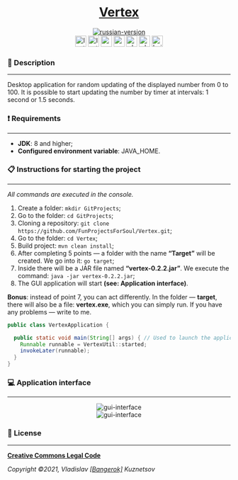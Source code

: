 <!--suppress HtmlDeprecatedAttribute -->
<div align="center">
    <h1>
        <a href="https://funprojectsforsoul.github.io/Vertex/">Vertex</a>
    </h1>
</div>

<div align="center">
    <a href="https://github.com/FunProjectsForSoul/Vertex/blob/master/docs/translations/README_RU.md">
        <img alt="russian-version" src="https://raw.githubusercontent.com/FunProjectsForSoul/Vertex/master/assets/languages/russian.png"/>
    </a>
</div>

<div align="center">
    <img src="https://img.shields.io/github/last-commit/FunProjectsForSoul/Vertex" height="25" alt="last-commit" />
    <img src="https://img.shields.io/github/v/release/FunProjectsForSoul/Vertex" height="25" alt="last-release" />
    <img src="https://tokei.rs/b1/github/FunProjectsForSoul/Vertex?category=code" height="25" alt="code-lines" />
    <img src="https://sonarcloud.io/api/project_badges/measure?project=FunProjectsForSoul_Vertex&metric=bugs" height="25" alt="sonar-cloud-bugs" />
    <img src="https://github.com/FunProjectsForSoul/Vertex/actions/workflows/check-style.yml/badge.svg" height="25" alt="checking-style" />
    <img src="https://github.com/FunProjectsForSoul/Vertex/actions/workflows/sonar.yml/badge.svg" height="25" alt="checking-sonar" />
    <img src="https://github.com/FunProjectsForSoul/Vertex/actions/workflows/build.yml/badge.svg" height="25" alt="build" />
</div>

### 📖 Description
___

Desktop application for random updating of the displayed number from 0 to 100. It is possible to start updating the 
number by timer at intervals: 1 second or 1.5 seconds.

### ❗ Requirements
___

* **JDK**: 8 and higher;
* **Configured environment variable**: JAVA_HOME.

### 📋 Instructions for starting the project
___

*All commands are executed in the console.*
1. Create a folder: `mkdir GitProjects`;
2. Go to the folder: `cd GitProjects`;
3. Cloning a repository: `git clone https://github.com/FunProjectsForSoul/Vertex.git`;
4. Go to the folder: `cd Vertex`;
5. Build project: `mvn clean install`;
6. After completing 5 points — a folder with the name **“Target”** will be created. We go into it: `go target`;
7. Inside there will be a JAR file named **“vertex-0.2.2.jar”**.
   We execute the command: `java -jar vertex-0.2.2.jar`;
8. The GUI application will start **(see: Application interface)**.

**Bonus**: instead of point 7, you can act differently.
In the folder — **target**, there will also be a file: **vertex.exe**, which you can simply run.
If you have any problems — write to me.

```java
public class VertexApplication {

  public static void main(String[] args) { // Used to launch the application.
    Runnable runnable = VertexUtil::started;
    invokeLater(runnable);
  }
}
```

### 💻 Application interface
___
<div align="center">
   <img src="https://raw.githubusercontent.com/FunProjectsForSoul/Vertex/master/assets/vertex-form.gif" alt="gui-interface" />
</div>

<div align="center">
   <img src="https://raw.githubusercontent.com/FunProjectsForSoul/Vertex/master/assets/vertex-form-popup-menu.png" alt="gui-interface" />
</div>

### 🎫 License
___

**[Creative Commons Legal Code](https://github.com/Bangerok/Vertex/blob/master/LICENSE)**

_Copyright ©2021, Vladislav [[Bangerok]](https://github.com/Bangerok) Kuznetsov_